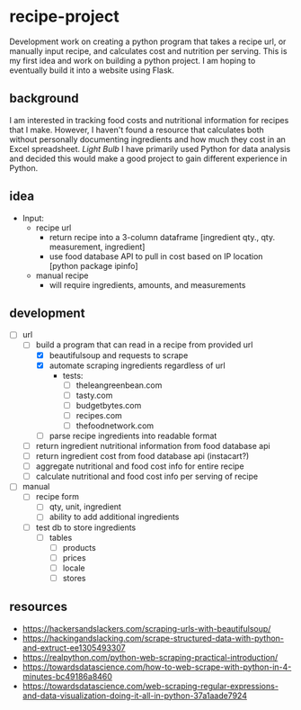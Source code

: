 # recipe-project

Development work on creating a python program that takes a recipe url, or manually input recipe, and calculates cost and nutrition per serving. This is my first idea and work on building a python project. I am hoping to eventually build it into a website using Flask.

## background

I am interested in tracking food costs and nutritional information for recipes that I make. However, I haven't found a resource that calculates both without personally documenting ingredients and how much they cost in an Excel spreadsheet. *Light Bulb* I have primarily used Python for data analysis and decided this would make a good project to gain different experience in Python.

## idea

- Input:
  - recipe url
    - return recipe into a 3-column dataframe [ingredient qty., qty. measurement, ingredient]
    - use food database API to pull in cost based on IP location [python package ipinfo]
  - manual recipe
    - will require ingredients, amounts, and measurements

## development

- [ ] url
  - [ ] build a program that can read in a recipe from provided url
    - [x] beautifulsoup and requests to scrape
    - [x] automate scraping ingredients regardless of url
      - tests: 
        - [ ] theleangreenbean.com
        - [ ] tasty.com
        - [ ] budgetbytes.com
        - [ ] recipes.com
        - [ ] thefoodnetwork.com
    - [ ] parse recipe ingredients into readable format
  - [ ] return ingredient nutritional information from food database api
  - [ ] return ingredient cost from food database api (instacart?)
  - [ ] aggregate nutritional and food cost info for entire recipe
  - [ ] calculate nutritional and food cost info per serving of recipe

- [ ] manual
  - [ ] recipe form
    - [ ] qty, unit, ingredient
    - [ ] ability to add additional ingredients
  - [ ] test db to store ingredients
    - [ ] tables
      - [ ] products
      - [ ] prices
      - [ ] locale
      - [ ] stores

## resources

- https://hackersandslackers.com/scraping-urls-with-beautifulsoup/
- https://hackingandslacking.com/scrape-structured-data-with-python-and-extruct-ee1305493307
- https://realpython.com/python-web-scraping-practical-introduction/
- https://towardsdatascience.com/how-to-web-scrape-with-python-in-4-minutes-bc49186a8460
- https://towardsdatascience.com/web-scraping-regular-expressions-and-data-visualization-doing-it-all-in-python-37a1aade7924
